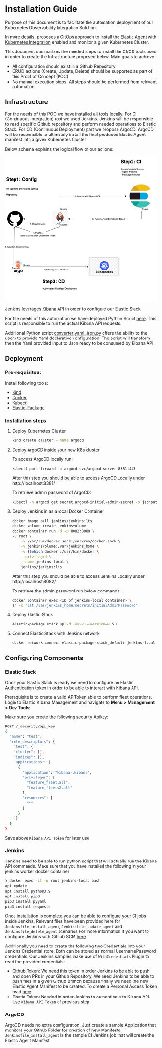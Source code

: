 # Installation Guide

Purpose of this document is to facilitate the automation deployment of our Kubernetes Observability Integration Solution. 

In more details, proposes  a GitOps approach to install the [Elastic Agent](https://www.elastic.co/guide/en/fleet/current/elastic-agent-container.html) with [Kubernetes Integration](https://docs.elastic.co/en/integrations/kubernetes) enabled and monitor a given Kubernetes Cluster.

This document summarizes the needed steps to install the CI/CD tools used in order to create the Infrastructure proposed below. Main goals to achieve:
- All configuration should exist in a Github Repository
- CRUD actions (Create, Update, Delete) should be supported as part of this Proof of Concept (POC)
- No manual execution steps.  All steps should be performed from relevant automation

## Infrastructure

For the needs of this POC we have installed all tools locally. For CI (Continuous Integration) tool we used Jenkins. Jenkins will be responsible to read specific Github repository and perform needed operations to Elastic Stack. For CD (Continuous Deployment) part we propose ArgoCD. ArgoCD will be responsible to ultimately install the final produced Elastic Agent manifest into a given Kubernetes Cluster

Below schema explains the logical flow of our actions:

![Automating K8s Integration Installation](./images/gitops.png)

Jenkins leverages [Kibana API](https://www.elastic.co/guide/en/kibana/master/api.html) in order to configure our Elastic Stack

For the needs of this automation we have deployed Python Script [here](https://github.com/elastic/observability-dev/blob/main/docs/infraobs/cloudnative-monitoring/testing/api-kubernetes-automation.md). This script is responsible to run the actual Kibana API requests.

Additional Python script [converter_yaml_json.py](./converter_yaml_json.py) offers the ability to the users to provide Yaml declarative configuration. The script will transform then the Yaml provided input to Json ready to be consumed by Kibana API.

## Deployment

### Pre-requisites:

Install following tools:
- [Kind](https://kind.sigs.k8s.io/)  
- [Docker](https://docs.docker.com/engine/install/)
- [Kubectl](https://kubernetes.io/docs/tasks/tools/) 
- [Elastic-Package](https://github.com/elastic/elastic-package) 


### Installation steps
1. Deploy Kubernetes Cluster
    ```bash
    kind create cluster --name argocd
    ```

2. [Deploy ArgoCD](https://argo-cd.readthedocs.io/en/stable/operator-manual/installation/) inside your new K8s cluster

    To access ArgoCD locally run:
    ```bash
    kubectl port-forward -n argocd svc/argocd-server 8381:443
    ```

    After this step you should be able to access ArgoCD Locally under http://localhost:8381/ 

    To retrieve admin password of ArgoCD:
    ```bash
    kubectl -n argocd get secret argocd-initial-admin-secret -o jsonpath="{.data.password}" | base64 -d && echo
    ```

3. Deploy Jenkins in as a local Docker Container

    ```bash
    docker image pull jenkins/jenkins:lts
    docker volume create jenkinsvolume
    docker container run -d -p 8082:8080 \
    -u root \
        -v /var/run/docker.sock:/var/run/docker.sock \
        -v jenkinsvolume:/var/jenkins_home \
        -v $(which docker):/usr/bin/docker \
        --privileged \
        --name jenkins-local \
        jenkins/jenkins:lts
    ```

    After this step you should be able to access Jenkins Locally under http://localhost:8082/ 

    To retrieve the admin password run below commands:
    ```bash
    docker container exec <ID of jenkins-local container> \
    sh -c "cat /var/jenkins_home/secrets/initialAdminPassword"
    ```

4. Deploy Elastic Stack
    ```bash
    elastic-package stack up -d -vvvv --version=8.5.0
    ```

5. Connect Elastic Stack with Jenkins network
    ```bash
    docker network connect elastic-package-stack_default jenkins-local
    ```

## Configuring Components

### Elastic Stack

Once your Elastic Stack is ready we need to configure an Elastic Authentication token in order to be able to interact with Kibana API.

Prerequisite is to create a valid APiToken able to perform fleet operations. Login to Elastic Kibana Management and navigate to **Menu > Management > Dev Tools**:

Make sure you create the following security Apikey:

```bash
POST /_security/api_key
{
  "name": "test",
  "role_descriptors": {
    "test": {
    "cluster": [],
    "indices": [],
    "applications": [
      {
        "application": "kibana-.kibana",
        "privileges": [
          "feature_fleet.all",
          "feature_fleetv2.all"
        ],
        "resources": [
          "*"
        ]
      }
    ]}
  }
}
```

Save above `Kibana API Token` for later use

### Jenkins

Jenkins need to be able to run python script that will actually run the Kibana API commands. Make sure that you have installed the following in your jenkins worker docker container 

```bash
❯ docker exec -it -u root jenkins-local bash
apt update
apt install python3.9
apt install pip3
pip3 install pyyaml
pip3 install requests
```

Once installation is complete you can be able to configure your CI jobs inside Jenkins. Relevant files have been provided here for `Jenkinsfile_install_agent`, `Jenkinsfile_update_agent` and `Jenkinsfile_delete_agent` scenarios
For more information if you want to configure Jenkins with Github SCM [here](https://www.cprime.com/resources/blog/how-to-integrate-jenkins-github/)

Additionally you need to create the following two Credentials into your Jenkins Credential store. Both can be stored as normal UsernamePassword credentials. Our Jenkins samples make use of `WithCredentials` Plugin to read the provided credentials:
- Github Token: We need this token in order Jenkins to be able to push and open PRs in your Github Repository. We need Jenkins to be able to push files in a given Github Branch because finally we need the new Elastic Agent  Manifest to be created. To create a Personal Access Token read [here](https://docs.github.com/en/authentication/keeping-your-account-and-data-secure/creating-a-personal-access-token)
- Elastic Token: Needed in order Jenkins to authenticate to Kibana API. Use  `Kibana API Token` of previous step


### ArgoCD 

ArgoCD needs no extra configuration. Just create a sample Application that monitors your Github Folder for creation of new Manifests. `Jenkinsfile_install_agent` is the sample CI Jenkins job that will create the Elastic Agent Manifest



